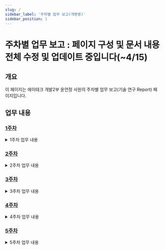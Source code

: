 ```yaml
---
slug: /
sidebar_label: '주차별 업무 보고(개편중)'
sidebar_position: 1
---
```


<!-- This page will be the home page when users visit https://example.com/. -->

# 주차별 업무 보고 : **페이지 구성 및 문서 내용 전체 수정 및 업데이트 중입니다(~4/15)**


## 개요

이 페이지는 에이테크 개발2부 윤언정 사원의 주차별 업무 보고(기술 연구 Report) 페이지입니다.

## 업무 내용

### **[1주차](http://localhost:3000/category/1%EC%A3%BC%EC%B0%A8)**
<details> 
<summary>1주차 업무 내용</summary>
    1. 신입 교육 프로세스 가이드 생성
    2. 
</details>

### **[2주차](http://localhost:3000/category/2%EC%A3%BC%EC%B0%A8)**
<details>
<summary>2주차 업무 내용</summary>
    1. 
    2. 
    3.
</details>

### **[3주차](http://localhost:3000/category/3%EC%A3%BC%EC%B0%A8)**
<details>
<summary>3주차 업무 내용</summary> 
    1. 
</details>

### **[4주차](http://localhost:3000/category/2%EC%A3%BC%EC%B0%A8)**
<details>
<summary>4주차 업무 내용</summary>
    1. 
</details>

### **[5주차](http://localhost:3000/category/3%EC%A3%BC%EC%B0%A8)**
<details>
<summary>5주차 업무 내용</summary> 
    1. 
</details>
